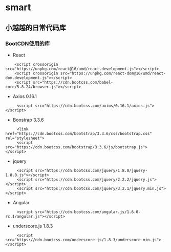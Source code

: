 # smart
## 小越越的日常代码库

### BootCDN使用的库
- React

````
    <script crossorigin src="https://unpkg.com/react@16/umd/react.development.js"></script>
    <script crossorigin src="https://unpkg.com/react-dom@16/umd/react-dom.development.js"></script>
    <script src="https://cdn.bootcss.com/babel-core/5.8.24/browser.js"></script>
````

- Axios 0.16.1
````
     <script src="https://cdn.bootcss.com/axios/0.16.1/axios.js"></script>
````
- Boostrap 3.3.6

````
     <link href="https://cdn.bootcss.com/bootstrap/3.3.6/css/bootstrap.css" rel="stylesheet">
     <script src="https://cdn.bootcss.com/bootstrap/3.3.6/js/bootstrap.js"></script>
````

- jquery

````
     <script src="https://cdn.bootcss.com/jquery/1.8.0/jquery-1.8.0.js"></script>
     <script src="https://cdn.bootcss.com/jquery/2.2.2/jquery.js"></script>
     <script src="https://cdn.bootcss.com/jquery/3.2.1/jquery.min.js"></script>
````
- Angular

```` 
     <script src="https://cdn.bootcss.com/angular.js/1.6.0-rc.1/angular.js"></script>

````

- underscore.js 1.8.3
````
     <script src="https://cdn.bootcss.com/underscore.js/1.8.3/underscore-min.js"></script>

````

